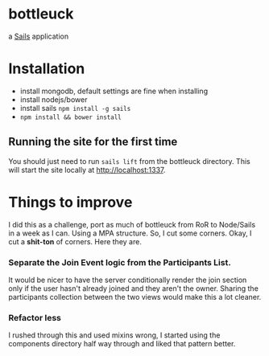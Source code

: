 # bottleuck

a [Sails](http://sailsjs.org) application

# Installation

 - install mongodb, default settings are fine when installing
 - install nodejs/bower
 - install sails `npm install -g sails`
 - `npm install && bower install`


## Running the site for the first time

You should just need to run `sails lift` from the bottleuck directory. This will start the site locally at [http://localhost:1337](http://localhost:1337).

# Things to improve
I did this as a challenge, port as much of bottleuck from RoR to Node/Sails in a week as I can. Using a MPA structure. So, I cut some corners. Okay, I cut a **shit-ton** of corners. Here they are.

### Separate the Join Event logic from the Participants List.
It would be nicer to have the server conditionally render the join section only if the user hasn't already joined and they aren't the owner. Sharing the participants collection between the two views would make this a lot cleaner.

### Refactor less
I rushed through this and used mixins wrong, I started using the components directory half way through and liked that pattern better.
